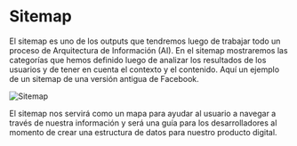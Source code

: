 # Sitemap

El sitemap es uno de los outputs que tendremos luego de trabajar todo un proceso
de Arquitectura de Información (AI). En el sitemap mostraremos las categorías
que hemos definido luego de analizar los resultados de los usuarios y de tener
en cuenta el contexto y el contenido. Aquí un ejemplo de un sitemap de una
versión antigua de Facebook.

![Sitemap](https://lh3.googleusercontent.com/JnIcB_U6TAajcSyP2RJo1WRsGfHuBMxrWwEUMMjsglOa_6R57nxiEIngchCZWDkRkHB6VIfVo1y_4CnHlULAiI9AAFz99OVKFzmSXRwSfw32MDbjony8Y_diWXH_bxNxCEIQx0tYLtY)

El sitemap nos servirá como un mapa para ayudar al usuario a navegar a través
de nuestra información y será una guía para los desarrolladores al momento de
crear una estructura de datos para nuestro producto digital.